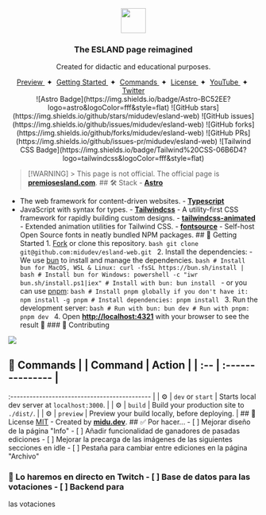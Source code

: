<div align='center'>
    <img src='public/favicon.svg' height='50px' width='auto' />
    <h3>The ESLAND page reimagined</h3>
    <p>Created for didactic and educational purposes.</p>
</div>

<div align='center'>
    <a href='#' target='_blank'> Preview </a>
    <span>&nbsp;✦&nbsp;</span>
    <a href='#-getting-started'> Getting Started </a>
    <span>&nbsp;✦&nbsp;</span>
    <a href='#-commands'> Commands </a>
    <span>&nbsp;✦&nbsp;</span>
    <a href='#-license'> License </a>
    <span>&nbsp;✦&nbsp;</span>
    <a href='https://www.youtube.com/c/midudev'> YouTube </a>
    <span>&nbsp;✦&nbsp;</span>
    <a href='https://twitter.com/midudev'> Twitter </a>
</div>
<div align='center'>
    ![Astro Badge](https://img.shields.io/badge/Astro-BC52EE?logo=astro&logoColor=fff&style=flat)
    ![GitHub stars](https://img.shields.io/github/stars/midudev/esland-web) ![GitHub
    issues](https://img.shields.io/github/issues/midudev/esland-web) ![GitHub
    forks](https://img.shields.io/github/forks/midudev/esland-web) ![GitHub
    PRs](https://img.shields.io/github/issues-pr/midudev/esland-web) ![Tailwind CSS
    Badge](https://img.shields.io/badge/Tailwind%20CSS-06B6D4?logo=tailwindcss&logoColor=fff&style=flat)
</div>

> [!WARNING] > This page is not official. The official page is
> [**premiosesland.com**](https://premiosesland.com/). ## 🛠️ Stack - [**Astro**](https://astro.build/)

- The web framework for content-driven websites. - [**Typescript**](https://www.typescriptlang.org/)
- JavaScript with syntax for types. - [**Tailwindcss**](https://tailwindcss.com/) - A utility-first
  CSS framework for rapidly building custom designs. -
  [**tailwindcss-animated**](https://github.com/new-data-services/tailwindcss-animated) - Extended
  animation utilities for Tailwind CSS. - [**fontsource**](https://fontsource.org/) - Self-host Open
  Source fonts in neatly bundled NPM packages. ## 🚀 Getting Started 1.
  [Fork](https://github.com/midudev/esland-web/fork) or clone this repository. `bash git clone
git@github.com:midudev/esland-web.git ` 2. Install the dependencies: - We use
  [bun](https://bun.sh) to install and manage the dependencies. `bash # Install bun for MacOS, WSL &
Linux: curl -fsSL https://bun.sh/install | bash # Install bun for Windows: powershell -c "iwr
bun.sh/install.ps1|iex" # Install with bun: bun install ` - or you can use
  [pnpm](https://pnpm.io): `bash # Install pnpm globally if you don't have it: npm install -g pnpm #
Install dependencies: pnpm install ` 3. Run the development server: `bash # Run with bun: bun
dev # Run with pnpm: pnpm dev ` 4. Open [**http://localhost:4321**](http://localhost:4321/) with
  your browser to see the result 🚀 ### 🤝 Contributing

<a href='https://github.com/midudev/esland-web/graphs/contributors'>
    <img src='https://contrib.rocks/image?repo=midudev/esland-web' />
</a>

## 🧞 Commands | | Command | Action | | :-- | :--------------- |

:-------------------------------------------- | | ⚙️ | `dev` or `start` | Starts local dev server at
`localhost:3000`. | | ⚙️ | `build` | Build your production site to `./dist/`. | | ⚙️ | `preview` |
Preview your build locally, before deploying. | ## 🔑 License [MIT](#) - Created by
[**midu.dev**](https://midu.dev). ## ✅ Por hacer... - [ ] Mejorar diseño de la página "Info" - [ ]
Añadir funcionalidad de ganadores de pasadas ediciones - [ ] Mejorar la precarga de las imágenes de
las siguientes secciones en idle - [ ] Pestaña para cambiar entre ediciones en la página "Archivo"

### 👀 Lo haremos en directo en Twitch - [ ] Base de datos para las votaciones - [ ] Backend para

las votaciones
